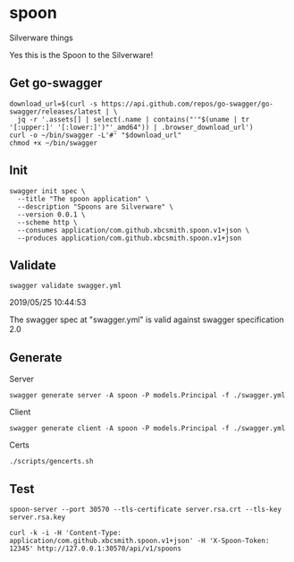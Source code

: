 # spoon

Silverware things

Yes this is the Spoon to the Silverware!


## Get go-swagger

```
download_url=$(curl -s https://api.github.com/repos/go-swagger/go-swagger/releases/latest | \
  jq -r '.assets[] | select(.name | contains("'"$(uname | tr '[:upper:]' '[:lower:]')"'_amd64")) | .browser_download_url')
curl -o ~/bin/swagger -L'#' "$download_url"
chmod +x ~/bin/swagger
```

## Init

```
swagger init spec \
  --title "The spoon application" \
  --description "Spoons are Silverware" \
  --version 0.0.1 \
  --scheme http \
  --consumes application/com.github.xbcsmith.spoon.v1+json \
  --produces application/com.github.xbcsmith.spoon.v1+json
```

## Validate

```
swagger validate swagger.yml
```

2019/05/25 10:44:53

The swagger spec at "swagger.yml" is valid against swagger specification 2.0

## Generate

Server

```
swagger generate server -A spoon -P models.Principal -f ./swagger.yml
```

Client

```
swagger generate client -A spoon -P models.Principal -f ./swagger.yml
```

Certs

```
./scripts/gencerts.sh
```

## Test


```
spoon-server --port 30570 --tls-certificate server.rsa.crt --tls-key server.rsa.key
```

```
curl -k -i -H 'Content-Type: application/com.github.xbcsmith.spoon.v1+json' -H 'X-Spoon-Token: 12345' http://127.0.0.1:30570/api/v1/spoons
```
